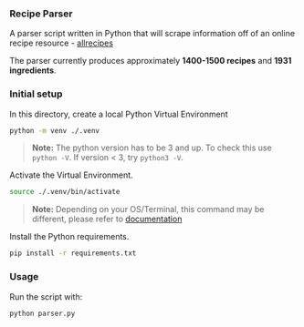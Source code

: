 ### Recipe Parser

A parser script written in Python that will scrape information off of an online recipe resource - [allrecipes][1]

The parser currently produces approximately **1400-1500 recipes** and **1931 ingredients**.

### Initial setup

In this directory, create a local Python Virtual Environment

```bash
python -m venv ./.venv
```

> **Note:** The python version has to be 3 and up. To check this use `python -V`. If version &lt; 3, try `python3 -V`.

Activate the Virtual Environment.

```bash
source ./.venv/bin/activate
```

> **Note:** Depending on your OS/Terminal, this command may be different, please refer to [documentation][2]

Install the Python requirements.

```bash
pip install -r requirements.txt
```

### Usage

Run the script with:

```
python parser.py
```

[1]: https://www.allrecipes.com/ "AllRecipes website"
[2]: https://docs.python.org/3/library/venv.html#how-venvs-work "How Venvs Work"
